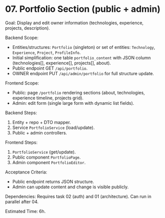 # 07. Portfolio Section (public + admin)

Goal: Display and edit owner information (technologies, experience, projects, description).

Backend Scope:
- Entities/structures: `Portfolio` (singleton) or set of entities: `Technology`, `Experience`, `Project`, `ProfileInfo`.
- Initial simplification: one table `portfolio_content` with JSON column (technologies[], experience[], projects[], about).
- Public endpoint GET `/api/portfolio`.
- OWNER endpoint PUT `/api/admin/portfolio` for full structure update.

Frontend Scope:
- Public: page `/portfolio` rendering sections (about, technologies, experience timeline, projects grid).
- Admin: edit form (single large form with dynamic list fields).

Backend Steps:
1. Entity + repo + DTO mapper.
2. Service `PortfolioService` (load/update).
3. Public + admin controllers.

Frontend Steps:
1. `PortfolioService` (get/update).
2. Public component `PortfolioPage`.
3. Admin component `PortfolioEditor`.

Acceptance Criteria:
- Public endpoint returns JSON structure.
- Admin can update content and change is visible publicly.

Dependencies: Requires task 02 (auth) and 01 (architecture). Can run in parallel after 04.

Estimated Time: 6h.
